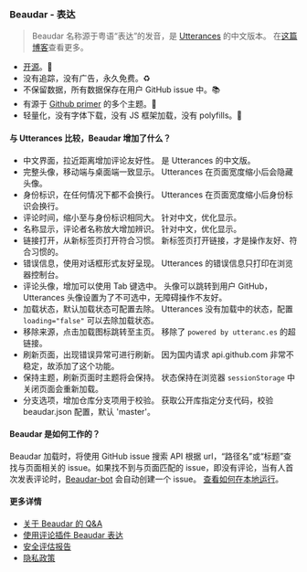 ### Beaudar - 表达

> Beaudar 名称源于粤语“表达”的发音，是 [Utterances](http://utteranc.es) 的中文版本。
> 在[这篇博客](https://lipk.org/blog/2020/05/31/how-to-use-beaudar/)查看更多。

- [开源](http://github.com/beaudar/beaudar)。📖
- 没有追踪，没有广告，永久免费。♻️
- 不保留数据，所有数据保存在用户 GitHub issue 中。📚
- 有源于 [Github primer](https://primer.style/) 的多个主题。🌈
- 轻量化，没有字体下载，没有 JS 框架加载，没有 polyfills。🍜

#### 与 Utterances 比较，Beaudar 增加了什么？

- 中文界面，拉近距离增加评论友好性。 是 Utterances 的中文版。
- 完整头像，移动端与桌面端一致显示。 Utterances 在页面宽度缩小后会隐藏头像。
- 身份标识，在任何情况下都不会换行。 Utterances 在页面宽度缩小后身份标识会换行。
- 评论时间，缩小至与身份标识相同大。 针对中文，优化显示。
- 名称显示，评论者名称放大增加辨识。 针对中文，优化显示。
- 链接打开，从新标签页打开符合习惯。 新标签页打开链接，才是操作友好、符合习惯的。
- 错误信息，使用对话框形式友好呈现。 Utterances 的错误信息只打印在浏览器控制台。
- 评论头像，增加可以使用 Tab 键选中。 头像可以跳转到用户 GitHub，Utterances 头像设置为了不可选中，无障碍操作不友好。
- 加载状态，默认加载状态可配置去除。 Utterances 没有加载中的状态，配置 `loading="false"` 可以去除加载状态。
- 移除来源，点击加载图标跳转至主页。 移除了 `powered by utteranc.es` 的超链接。
- 刷新页面，出现错误异常可进行刷新。 因为国内请求 api.github.com 非常不稳定，故添加了这个功能。
- 保持主题，刷新页面时主题将会保持。 状态保持在浏览器 `sessionStorage` 中关闭页面会重新加载。
- 分支选项，增加仓库分支项用于校验。 获取公开库指定分支代码，校验 beaudar.json 配置，默认 'master'。

#### Beaudar 是如何工作的？

Beaudar 加载时，将使用 GitHub issue 搜索 API 根据 url，“路径名”或“标题”查找与页面相关的 issue。如果找不到与页面匹配的 issue，即没有评论，当有人首次发表评论时，[Beaudar-bot](https://github.com/beaudar-bot) 会自动创建一个 issue。
[查看如何在本地运行](https://lipk.org/blog/2020/06/08/run-utterances/)。

#### 更多详情

- [关于 Beaudar 的 Q&A](https://lipk.org/blog/2020/06/08/beauder-qa/)
- [使用评论插件 Beaudar 表达](https://lipk.org/blog/2020/05/31/how-to-use-beaudar/)
- [安全评估报告](https://lipk.org/blog/2020/07/16/beaudar-safety-assessment-report/)
- [隐私政策](https://github.com/beaudar/beaudar/blob/master/PRIVACY-POLICY.md)
